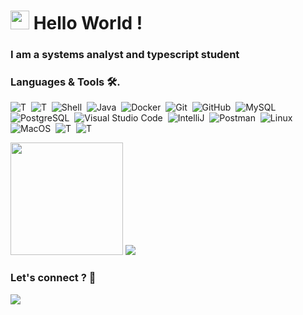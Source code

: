 <h1><img src="https://emojis.slackmojis.com/emojis/images/1531849430/4246/blob-sunglasses.gif?1531849430" width="30"/> Hello World ! </h1>

### I am a systems analyst and typescript student



### Languages & Tools 🛠. 

![T](https://img.shields.io/badge/-typescript-05122A?style=flat&logo=typescript)&nbsp;
![T](https://img.shields.io/badge/-react-05122A?style=flat&logo=react)&nbsp;
![Shell](https://img.shields.io/badge/Shell-05122A?style=flat&logo=gnu-bash&logoColor=white)&nbsp;
![Java](https://img.shields.io/badge/-Java-05122A?style=flat&logo=Java&logoColor=white)&nbsp;
![Docker](https://img.shields.io/badge/-Docker-05122A?style=flat&logo=docker)&nbsp;
![Git](https://img.shields.io/badge/-Git-05122A?style=flat&logo=git)&nbsp;
![GitHub](https://img.shields.io/badge/-GitHub-05122A?style=flat&logo=github)&nbsp;
![MySQL](https://img.shields.io/badge/-MySQL-05122A?style=flat&logo=mysql&logoColor=white)&nbsp;
![PostgreSQL](https://img.shields.io/badge/-PostgreSQL-05122A?style=flat&logo=postgresql)&nbsp;
![Visual Studio Code](https://img.shields.io/badge/-Visual%20Studio%20Code-05122A?style=flat&logo=visual-studio-code&logoColor=007ACC)&nbsp;
![IntelliJ](https://img.shields.io/badge/-IntelliJ-05122A?style=flat&logo=jetbrains)&nbsp;
![Postman](https://img.shields.io/badge/-Postman-05122A?style=flat&logo=postman)&nbsp;
![Linux](https://img.shields.io/badge/-Linux-05122A?style=flat&logo=linux&logoColor=white)&nbsp;
![MacOS](https://img.shields.io/badge/-MacOS-05122A?style=flat&logo=apple)&nbsp;
![T](https://img.shields.io/badge/-oracle-05122A?style=flat&logo=oracle)&nbsp;
![T](https://img.shields.io/badge/-firebase-05122A?style=flat&logo=firebase)&nbsp;

  
<p align="left">

  <img height="180em" src="https://github-readme-stats.vercel.app/api/?username=thsilvar&count_private=true&show_icons=true"/>
   <img align="180em" src="https://github-readme-stats.vercel.app/api/top-langs/?username=thsilvar&count_private=true&layout=compact" />
 
 
</a>
</p>



### Let's connect ? 🤝

<p align="left">
<a href="https://www.linkedin.com/in/thsilvar/"><img src="https://img.shields.io/badge/-thsilvar-0077B5?style=flat&logo=Linkedin&logoColor=white"/></a>
</a>

</p>
